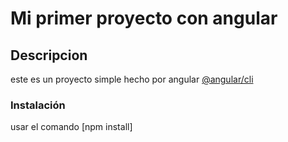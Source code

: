 # Mi primer proyecto con angular 
## Descripcion 
este es un proyecto simple hecho por angular [@angular/cli](http://angular.json)
### Instalación
usar el comando [npm install]

